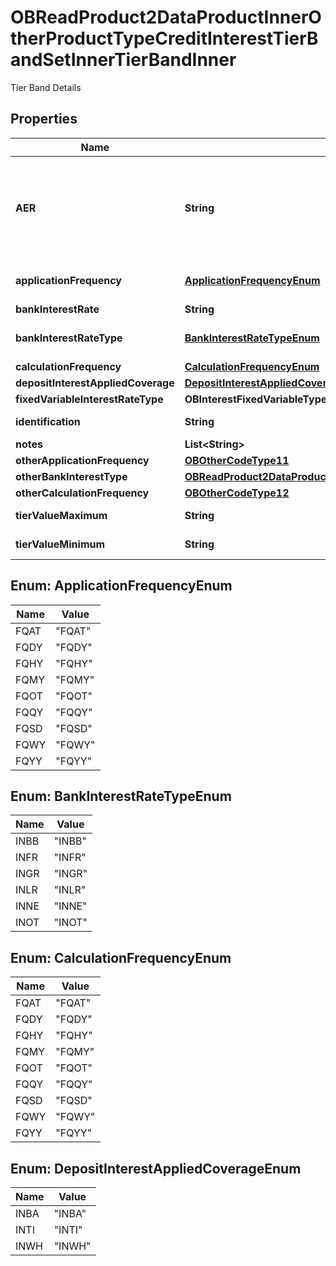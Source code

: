 

# OBReadProduct2DataProductInnerOtherProductTypeCreditInterestTierBandSetInnerTierBandInner

Tier Band Details

## Properties

| Name | Type | Description | Notes |
|------------ | ------------- | ------------- | -------------|
|**AER** | **String** | The annual equivalent rate (AER) is interest that is calculated under the assumption that any interest paid is combined with the original balance and the next interest payment will be based on the slightly higher account balance. Overall, this means that interest can be compounded several times in a year depending on the number of times that interest payments are made.  Read more: Annual Equivalent Rate (AER) http://www.investopedia.com/terms/a/aer.asp#ixzz4gfR7IO1A |  |
|**applicationFrequency** | [**ApplicationFrequencyEnum**](#ApplicationFrequencyEnum) | How often is interest applied to the Product for this tier/band i.e. how often the financial institution pays accumulated interest to the customer&#39;s account. |  |
|**bankInterestRate** | **String** | Bank Interest for the product |  [optional] |
|**bankInterestRateType** | [**BankInterestRateTypeEnum**](#BankInterestRateTypeEnum) | Interest rate types, other than AER, which financial institutions may use to describe the annual interest rate payable to the account holder&#39;s account. |  [optional] |
|**calculationFrequency** | [**CalculationFrequencyEnum**](#CalculationFrequencyEnum) | How often is credit interest calculated for the account. |  [optional] |
|**depositInterestAppliedCoverage** | [**DepositInterestAppliedCoverageEnum**](#DepositInterestAppliedCoverageEnum) | Amount on which Interest applied. |  [optional] |
|**fixedVariableInterestRateType** | **OBInterestFixedVariableType1Code** |  |  |
|**identification** | **String** | Unique and unambiguous identification of a  Tier Band for the Product. |  [optional] |
|**notes** | **List&lt;String&gt;** |  |  [optional] |
|**otherApplicationFrequency** | [**OBOtherCodeType11**](OBOtherCodeType11.md) |  |  [optional] |
|**otherBankInterestType** | [**OBReadProduct2DataProductInnerOtherProductTypeCreditInterestTierBandSetInnerTierBandInnerOtherBankInterestType**](OBReadProduct2DataProductInnerOtherProductTypeCreditInterestTierBandSetInnerTierBandInnerOtherBankInterestType.md) |  |  [optional] |
|**otherCalculationFrequency** | [**OBOtherCodeType12**](OBOtherCodeType12.md) |  |  [optional] |
|**tierValueMaximum** | **String** | Maximum deposit value for which the credit interest tier applies. |  [optional] |
|**tierValueMinimum** | **String** | Minimum deposit value for which the credit interest tier applies. |  |



## Enum: ApplicationFrequencyEnum

| Name | Value |
|---- | -----|
| FQAT | &quot;FQAT&quot; |
| FQDY | &quot;FQDY&quot; |
| FQHY | &quot;FQHY&quot; |
| FQMY | &quot;FQMY&quot; |
| FQOT | &quot;FQOT&quot; |
| FQQY | &quot;FQQY&quot; |
| FQSD | &quot;FQSD&quot; |
| FQWY | &quot;FQWY&quot; |
| FQYY | &quot;FQYY&quot; |



## Enum: BankInterestRateTypeEnum

| Name | Value |
|---- | -----|
| INBB | &quot;INBB&quot; |
| INFR | &quot;INFR&quot; |
| INGR | &quot;INGR&quot; |
| INLR | &quot;INLR&quot; |
| INNE | &quot;INNE&quot; |
| INOT | &quot;INOT&quot; |



## Enum: CalculationFrequencyEnum

| Name | Value |
|---- | -----|
| FQAT | &quot;FQAT&quot; |
| FQDY | &quot;FQDY&quot; |
| FQHY | &quot;FQHY&quot; |
| FQMY | &quot;FQMY&quot; |
| FQOT | &quot;FQOT&quot; |
| FQQY | &quot;FQQY&quot; |
| FQSD | &quot;FQSD&quot; |
| FQWY | &quot;FQWY&quot; |
| FQYY | &quot;FQYY&quot; |



## Enum: DepositInterestAppliedCoverageEnum

| Name | Value |
|---- | -----|
| INBA | &quot;INBA&quot; |
| INTI | &quot;INTI&quot; |
| INWH | &quot;INWH&quot; |



